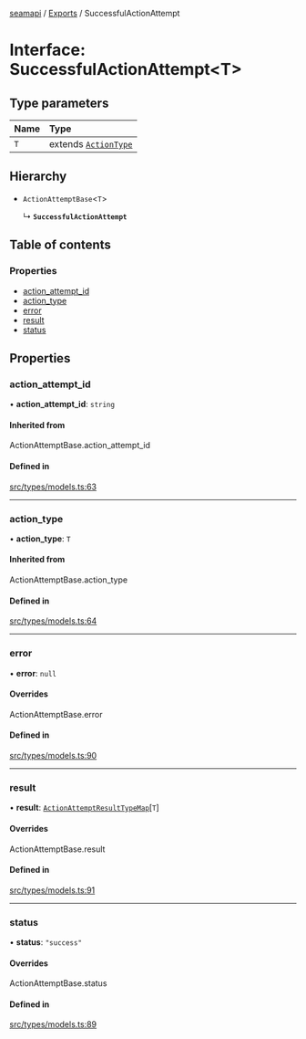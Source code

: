 [seamapi](../README.md) / [Exports](../modules.md) / SuccessfulActionAttempt

# Interface: SuccessfulActionAttempt<T\>

## Type parameters

| Name | Type |
| :------ | :------ |
| `T` | extends [`ActionType`](../modules.md#actiontype) |

## Hierarchy

- `ActionAttemptBase`<`T`\>

  ↳ **`SuccessfulActionAttempt`**

## Table of contents

### Properties

- [action\_attempt\_id](SuccessfulActionAttempt.md#action_attempt_id)
- [action\_type](SuccessfulActionAttempt.md#action_type)
- [error](SuccessfulActionAttempt.md#error)
- [result](SuccessfulActionAttempt.md#result)
- [status](SuccessfulActionAttempt.md#status)

## Properties

### action\_attempt\_id

• **action\_attempt\_id**: `string`

#### Inherited from

ActionAttemptBase.action\_attempt\_id

#### Defined in

[src/types/models.ts:63](https://github.com/hello-seam/seamapi-javascript/blob/main/src/types/models.ts#L63)

___

### action\_type

• **action\_type**: `T`

#### Inherited from

ActionAttemptBase.action\_type

#### Defined in

[src/types/models.ts:64](https://github.com/hello-seam/seamapi-javascript/blob/main/src/types/models.ts#L64)

___

### error

• **error**: ``null``

#### Overrides

ActionAttemptBase.error

#### Defined in

[src/types/models.ts:90](https://github.com/hello-seam/seamapi-javascript/blob/main/src/types/models.ts#L90)

___

### result

• **result**: [`ActionAttemptResultTypeMap`](ActionAttemptResultTypeMap.md)[`T`]

#### Overrides

ActionAttemptBase.result

#### Defined in

[src/types/models.ts:91](https://github.com/hello-seam/seamapi-javascript/blob/main/src/types/models.ts#L91)

___

### status

• **status**: ``"success"``

#### Overrides

ActionAttemptBase.status

#### Defined in

[src/types/models.ts:89](https://github.com/hello-seam/seamapi-javascript/blob/main/src/types/models.ts#L89)
